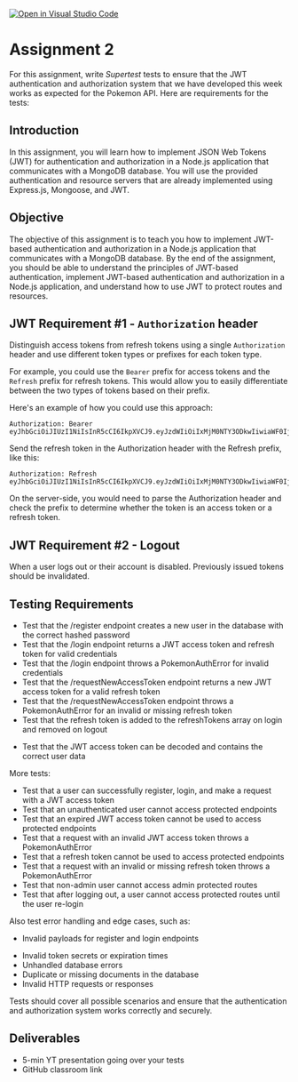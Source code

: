 [![Open in Visual Studio Code](https://classroom.github.com/assets/open-in-vscode-c66648af7eb3fe8bc4f294546bfd86ef473780cde1dea487d3c4ff354943c9ae.svg)](https://classroom.github.com/online_ide?assignment_repo_id=10432834&assignment_repo_type=AssignmentRepo)
# Assignment 2
For this assignment, write *Supertest* tests to ensure that the JWT authentication and authorization system that we have developed this week works as expected for the Pokemon API. Here are requirements for the tests:

## Introduction
In this assignment, you will learn how to implement JSON Web Tokens (JWT) for authentication and authorization in a Node.js application that communicates with a MongoDB database. You will use the provided authentication and resource servers that are already implemented using Express.js, Mongoose, and JWT. 


## Objective
The objective of this assignment is to teach you how to implement JWT-based authentication and authorization in a Node.js application that communicates with a MongoDB database. By the end of the assignment, you should be able to understand the principles of JWT-based authentication, implement JWT-based authentication and authorization in a Node.js application, and understand how to use JWT to protect routes and resources.


## JWT Requirement #1 - `Authorization` header
Distinguish access tokens from refresh tokens using a single `Authorization` header and use different token types or prefixes for each token type.

For example, you could use the `Bearer` prefix for access tokens and the `Refresh` prefix for refresh tokens. This would allow you to easily differentiate between the two types of tokens based on their prefix.

Here's an example of how you could use this approach:
```
Authorization: Bearer eyJhbGciOiJIUzI1NiIsInR5cCI6IkpXVCJ9.eyJzdWIiOiIxMjM0NTY3ODkwIiwiaWF0IjoxNTE2MjM5MDIyfQ.SflKxwRJSMeKKF2QT4fwpMeJf36POk6yJV_adQssw5c
```
Send the refresh token in the Authorization header with the Refresh prefix, like this:

```
Authorization: Refresh eyJhbGciOiJIUzI1NiIsInR5cCI6IkpXVCJ9.eyJzdWIiOiIxMjM0NTY3ODkwIiwiaWF0IjoxNTE2MjM5MDIyfQ.SflKxwRJSMeKKF2QT4fwpMeJf36POk6yJV_adQssw5c
```

On the server-side, you would need to parse the Authorization header and check the prefix to determine whether the token is an access token or a refresh token.

## JWT Requirement #2 - Logout
When a user logs out or their account is disabled. Previously issued tokens should be invalidated. 

## Testing Requirements
+ Test that the /register endpoint creates a new user in the database with the correct hashed password 
+ Test that the /login endpoint returns a JWT access token and refresh token for valid credentials
+ Test that the /login endpoint throws a PokemonAuthError for invalid credentials
+ Test that the /requestNewAccessToken endpoint returns a new JWT access token for a valid refresh token
+ Test that the /requestNewAccessToken endpoint throws a PokemonAuthError for an invalid or missing refresh token
+ Test that the refresh token is added to the refreshTokens array on login and removed on logout
- Test that the JWT access token can be decoded and contains the correct user data

More tests:

+ Test that a user can successfully register, login, and make a request with a JWT access token
+ Test that an unauthenticated user cannot access protected endpoints
+ Test that an expired JWT access token cannot be used to access protected endpoints
+ Test that a request with an invalid JWT access token throws a PokemonAuthError
+ Test that a refresh token cannot be used to access protected endpoints
+ Test that a request with an invalid or missing refresh token throws a PokemonAuthError
+ Test that non-admin user cannot access admin protected routes
+ Test that after logging out, a user cannot access protected routes until the user re-login

Also test error handling and edge cases, such as:

+ Invalid payloads for register and login endpoints
- Invalid token secrets or expiration times
- Unhandled database errors
- Duplicate or missing documents in the database
- Invalid HTTP requests or responses

Tests should cover all possible scenarios and ensure that the authentication and authorization system works correctly and securely.

## Deliverables
- 5-min YT presentation going over your tests
- GitHub classroom link  

